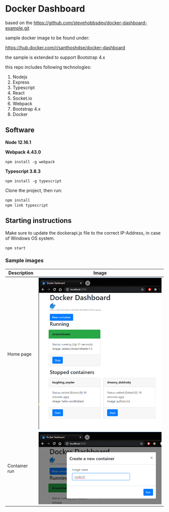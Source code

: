 # Docker Dashboard

based on the https://github.com/stevehobbsdev/docker-dashboard-example.git

sample docker image to be found under: 

https://hub.docker.com/r/santhoshdse/docker-dashboard

the sample is extended to support Bootstrap 4.x

this repo includes following technologies:

1. Nodejs
2. Express
3. Typescript
4. React
5. Socket.io
6. Webpack
7. Bootstrap 4.x
8. Docker

## Software 

**Node 12.16.1**

**Webpack 4.43.0**

```
npm install -g webpack
```

**Typescript 3.8.3**

```
npm install -g typescript
```

Clone the project, then run:

```
npm install
npm link typescript
```

## Starting instructions
Make sure to update the dockerapi.js file to the correct IP-Address, in case of Windows OS system.

```
npm start
```

### Sample images
|Description|Image|
|-----|-----|
|Home page|![](images/home_page.png)|
|Container run|![](images/container_run.png)|
